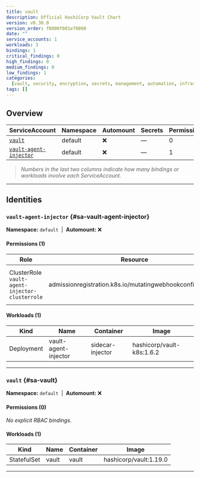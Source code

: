 ```yaml
---
title: vault
description: Official HashiCorp Vault Chart
version: v0.30.0
version_order: f0000f001ef0000
date: ""
service_accounts: 1
workloads: 3
bindings: 1
critical_findings: 0
high_findings: 0
medium_findings: 0
low_findings: 1
categories:
  [vault, security, encryption, secrets, management, automation, infrastructure]
tags: []
---
```


## Overview

| ServiceAccount                                     | Namespace | Automount | Secrets | Permissions | Workloads |
| -------------------------------------------------- | --------- | --------- | ------- | ----------- | --------- |
| [`vault`](#sa-vault)                               | default   | ❌        | —       | 0           | 1         |
| [`vault-agent-injector`](#sa-vault-agent-injector) | default   | ❌        | —       | 1           | 1         |

> _Numbers in the last two columns indicate how many bindings or workloads involve each ServiceAccount._

---

## Identities

### `vault-agent-injector` {#sa-vault-agent-injector}

**Namespace:** `default` &nbsp;|&nbsp; **Automount:** ❌

#### Permissions (1)

| Role                                           | Resource                                                   | Verbs                      | Risk |
| ---------------------------------------------- | ---------------------------------------------------------- | -------------------------- | ---- |
| ClusterRole `vault-agent-injector-clusterrole` | admissionregistration.k8s.io/mutatingwebhookconfigurations | get · list · patch · watch | Low  |

#### Workloads (1)

| Kind       | Name                 | Container        | Image                     |
| ---------- | -------------------- | ---------------- | ------------------------- |
| Deployment | vault-agent-injector | sidecar-injector | hashicorp/vault-k8s:1.6.2 |

---

### `vault` {#sa-vault}

**Namespace:** `default` &nbsp;|&nbsp; **Automount:** ❌

#### Permissions (0)

_No explicit RBAC bindings._

#### Workloads (1)

| Kind        | Name  | Container | Image                  |
| ----------- | ----- | --------- | ---------------------- |
| StatefulSet | vault | vault     | hashicorp/vault:1.19.0 |

---
